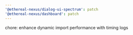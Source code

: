 ```yaml
---
'@ethereal-nexus/dialog-ui-spectrum': patch
'@ethereal-nexus/dashboard': patch
---
```


chore: enhance dynamic import performance with timing logs
